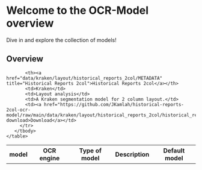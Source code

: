 <link rel="stylesheet" href="table_hide.css"/>
<div>
   <h1 id="title">Welcome to the OCR-Model overview</h1>
   <p id="paragraph"> Dive in and explore the collection of models!</p>
   <h2>Overview</h2>
     <table id="table_id">
       <thead>
          <tr>
             <th style="position: sticky !important; left: 0 !important;">model</th>
             <th>OCR engine</th>
             <th>Type of model</th>
             <th>Description</th>
             <th>Default model</th>
         </tr>
       </thead>
       <tbody>
         <tr>
             
           <th><a href="data/kraken/layout/historical_reports_2col/METADATA" title="Historical Reports 2col">Historical Reports 2col</a></th>
           <td>Kraken</td>
           <td>Layout analysis</td>
           <td>A Kraken segmentation model for 2 column layout.</td>
           <td><a href="https://github.com/JKamlah/historical-reports-2col-ocr-model/raw/main/data/kraken/layout/historical_reports_2col/historical_reports_2col.mlmodel" download>Download</a></td>
         </tr>
       </tbody>
    </table>
</div>
